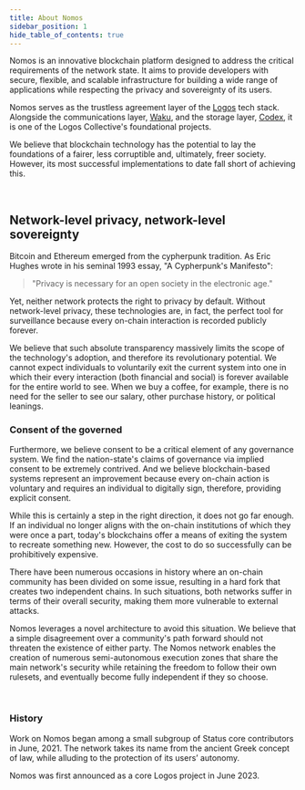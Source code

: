 ```yaml
---
title: About Nomos
sidebar_position: 1
hide_table_of_contents: true
---
```


Nomos is an innovative blockchain platform designed to address the critical requirements of the network state. It aims to provide developers with secure, flexible, and scalable infrastructure for building a wide range of applications while respecting the privacy and sovereignty of its users.

Nomos serves as the trustless agreement layer of the [Logos](https://logos.co/) tech stack. Alongside the communications layer, [Waku](https://waku.org/), and the storage layer, [Codex](https://codex.storage/), it is one of the Logos Collective's foundational projects.

We believe that blockchain technology has the potential to lay the foundations of a fairer, less corruptible and, ultimately, freer society. However, its most successful implementations to date fall short of achieving this. 

<br/>

## Network-level privacy, network-level sovereignty

Bitcoin and Ethereum emerged from the cypherpunk tradition. As Eric Hughes wrote in his seminal 1993 essay, "A Cypherpunk's Manifesto":

> "Privacy is necessary for an open society in the electronic age."

Yet, neither network protects the right to privacy by default. Without network-level privacy, these technologies are, in fact, the perfect tool for surveillance because every on-chain interaction is recorded publicly forever.

We believe that such absolute transparency massively limits the scope of the technology's adoption, and therefore its revolutionary potential. We cannot expect individuals to voluntarily exit the current system into one in which their every interaction (both financial and social) is forever available for the entire world to see. When we buy a coffee, for example, there is no need for the seller to see our salary, other purchase history, or political leanings.

### Consent of the governed

Furthermore, we believe consent to be a critical element of any governance system. We find the nation-state's claims of governance via implied consent to be extremely contrived.  And we believe blockchain-based systems represent an improvement because every on-chain action is voluntary and requires an individual to digitally sign, therefore, providing explicit consent.

While this is certainly a step in the right direction, it does not go far enough. If an individual no longer aligns with the on-chain institutions of which they were once a part, today's blockchains offer a means of exiting the system to recreate something new. However, the cost to do so successfully can be prohibitively expensive.

There have been numerous occasions in history where an on-chain community has been divided on some issue, resulting in a hard fork that creates two independent chains. In such situations, both networks suffer in terms of their overall security, making them more vulnerable to external attacks.

Nomos leverages a novel architecture to avoid this situation. We believe that a simple disagreement over a community's path forward should not threaten the existence of either party. The Nomos network enables the creation of numerous semi-autonomous execution zones that share the main network's security while retaining the freedom to follow their own rulesets, and eventually become fully independent if they so choose.

<br/>

### History

Work on Nomos began among a small subgroup of Status core contributors in June, 2021. The network takes its name from the ancient Greek concept of law, while alluding to the protection of its users’ autonomy.

Nomos was first announced as a core Logos project in June 2023.